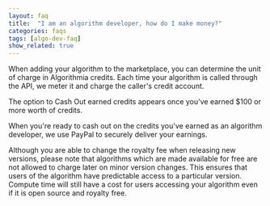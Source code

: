```yaml
---
layout: faq
title:  "I am an algorithm developer, how do I make money?"
categories: faqs
tags: [algo-dev-faq]
show_related: true
---
```


When adding your algorithm to the marketplace, you can determine the unit of charge in Algorithmia credits. Each time your algorithm is called through the API, we meter it and charge the caller's credit account.

The option to Cash Out earned credits appears once you've earned $100 or more worth of credits.

When you're ready to cash out on the credits you've earned as an algorithm developer, we use PayPal to securely deliver your earnings.

Although you are able to change the royalty fee when releasing new versions, please note that algorithms which are made available for free are not allowed to charge later on minor version changes. This ensures that users of the algorithm have predictable access to a particular version. Compute time will still have a cost for users accessing your algorithm even if it is open source and royalty free.